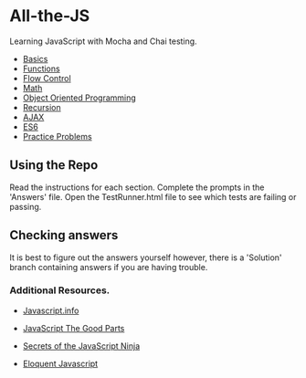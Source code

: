 # All-the-JS
Learning JavaScript with Mocha and Chai testing.

- [Basics](./00-Basics)
- [Functions](./functions)
- [Flow Control](./Flow-Control)
- [Math](./Math)
- [Object Oriented Programming](./Object-Oriented-Programming)
- [Recursion](./recursion)
- [AJAX](./AJAX)
- [ES6](./ES6)
- [Practice Problems](./Practice-Problems)

## Using the Repo
Read the instructions for each section.
Complete the prompts in the 'Answers' file.
Open the TestRunner.html file to see which tests are failing or passing.

## Checking answers
It is best to figure out the answers yourself however, there is a 'Solution' branch containing answers if you are having trouble.

### Additional Resources.

- [Javascript.info](http://javascript.info/)

- [JavaScript The Good Parts](https://www.amazon.com/s?field-keywords=javascript+the+good+parts)

- [Secrets of the JavaScript Ninja](https://www.manning.com/books/secrets-of-the-javascript-ninja-second-edition)

- [Eloquent Javascript](https://eloquentjavascript.net/)
